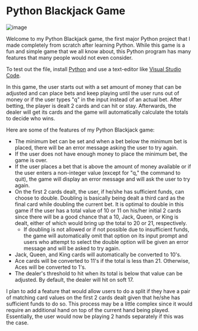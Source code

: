 # Python Blackjack Game

![image](https://user-images.githubusercontent.com/26613209/197585174-abb0eafe-f872-43ef-86a4-b33f16cfca98.png)

Welcome to my Python Blackjack game, the first major Python project that I made completely from scratch after learning Python. While this game is a fun and simple game that we all know about, this Python program has many features that many people would not even consider.

To test out the file, install <a href="https://python.org" rel="noreferrrer" target="_blank">Python</a> and use a text-editor like <a href="https://code.visualstudio.com" rel="noreferrer">Visual Studio Code</a>.

In this game, the user starts out with a set amount of money that can be adjusted and can place bets and keep playing until the user runs out of money or if the user types "q" in the input instead of an actual bet. After betting, the player is dealt 2 cards and can hit or stay. Afterwards, the dealer will get its cards and the game will automatically calculate the totals to decide who wins.

Here are some of the features of my Python Blackjack game:
* The minimum bet can be set and when a bet below the minimum bet is placed, there will be an error message asking the user to try again.
* If the user does not have enough money to place the minimum bet, the game is over.
* If the user places a bet that is above the amount of money available or if the user enters a non-integer value (except for "q," the command to quit), the game will display an error message and will ask the user to try again.
* On the first 2 cards dealt, the user, if he/she has sufficient funds, can choose to double. Doubling is basically being dealt a third card as the final card while doubling the current bet. It is optimal to double in this game if the user has a total value of 10 or 11 on his/her initial 2 cards since there will be a good chance that a 10, Jack, Queen, or King is dealt, either of which would bring up the total to 20 or 21, respectively.
  * If doubling is not allowed or if not possible due to insufficient funds, the game will automatically omit that option on its input prompt and users who attempt to select the double option will be given an error message and will be asked to try again.
* Jack, Queen, and King cards will automatically be converted to 10's.
* Ace cards will be converted to 11's if the total is less than 21. Otherwise, Aces will be converted to 1's.
* The dealer's threshold to hit when its total is below that value can be adjusted. By default, the dealer will hit on soft 17.

I plan to add a feature that would allow users to do a split if they have a pair of matching card values on the first 2 cards dealt given that he/she has sufficient funds to do so. This process may be a little complex since it would require an additional hand on top of the current hand being played. Essentially, the user would now be playing 2 hands separately if this was the case.
